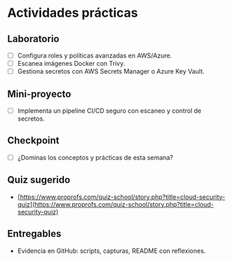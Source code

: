 # Actividades prácticas

## Laboratorio

- [ ] Configura roles y políticas avanzadas en AWS/Azure.
- [ ] Escanea imágenes Docker con Trivy.
- [ ] Gestiona secretos con AWS Secrets Manager o Azure Key Vault.

## Mini-proyecto

- [ ] Implementa un pipeline CI/CD seguro con escaneo y control de secretos.

## Checkpoint

- [ ] ¿Dominas los conceptos y prácticas de esta semana?

## Quiz sugerido

- [https://www.proprofs.com/quiz-school/story.php?title=cloud-security-quiz](https://www.proprofs.com/quiz-school/story.php?title=cloud-security-quiz)

## Entregables

- Evidencia en GitHub: scripts, capturas, README con reflexiones.
